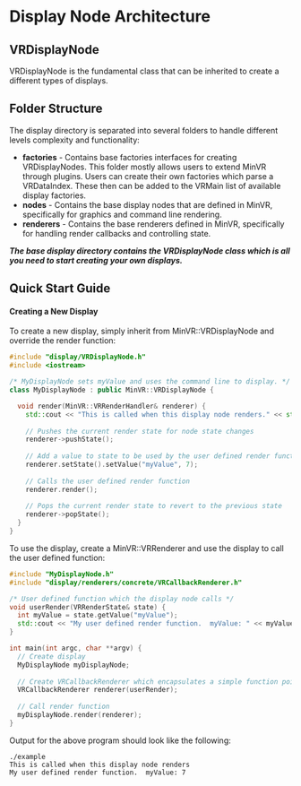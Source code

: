 # Display Node Architecture

## VRDisplayNode

VRDisplayNode is the fundamental class that can be inherited to create a different types of displays.

## Folder Structure

The display directory is separated into several folders to handle different levels complexity and functionality:

* **factories** - Contains base factories interfaces for creating VRDisplayNodes.  This folder mostly allows users to extend MinVR through plugins.  Users can create their own factories which parse a VRDataIndex.  These then can be added to the VRMain list of available display factories.
* **nodes** - Contains the base display nodes that are defined in MinVR, specifically for graphics and command line rendering.
* **renderers** - Contains the base renderers defined in MinVR, specifically for handling render callbacks and controlling state.

***The base display directory contains the VRDisplayNode class which is all you need to start creating your own displays.***

## Quick Start Guide

#### Creating a New Display

To create a new display, simply inherit from MinVR::VRDisplayNode and override the render function:

  ```c++
  #include "display/VRDisplayNode.h"
  #include <iostream>
  
  /* MyDisplayNode sets myValue and uses the command line to display. */
  class MyDisplayNode : public MinVR::VRDisplayNode {
  
    void render(MinVR::VRRenderHandler& renderer) {
      std::cout << "This is called when this display node renders." << std::endl;
    
      // Pushes the current render state for node state changes
      renderer->pushState();
      
      // Add a value to state to be used by the user defined render function
      renderer.setState().setValue("myValue", 7);
      
      // Calls the user defined render function
      renderer.render();
      
      // Pops the current render state to revert to the previous state
      renderer->popState();
    }
  }
  ```
  
To use the display, create a MinVR::VRRenderer and use the display to call the user defined function:
    
  ```c++
  #include "MyDisplayNode.h"
  #include "display/renderers/concrete/VRCallbackRenderer.h"
  
  /* User defined function which the display node calls */
  void userRender(VRRenderState& state) {
    int myValue = state.getValue("myValue");
    std::cout << "My user defined render function.  myValue: " << myValue << std::endl;
  }
  
  int main(int argc, char **argv) {
    // Create display
    MyDisplayNode myDisplayNode;
    
    // Create VRCallbackRenderer which encapsulates a simple function pointer
    VRCallbackRenderer renderer(userRender);
    
    // Call render function
    myDisplayNode.render(renderer);
  }
  ```
  
Output for the above program should look like the following:

  ```
  ./example
  This is called when this display node renders
  My user defined render function.  myValue: 7
  ```


